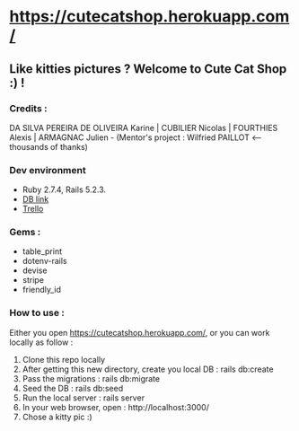 # https://cutecatshop.herokuapp.com/

## Like kitties pictures ? Welcome to Cute Cat Shop :) !

### Credits :

DA SILVA PEREIRA DE OLIVEIRA Karine | CUBILIER Nicolas | FOURTHIES Alexis | ARMAGNAC Julien - (Mentor's project : Wilfried PAILLOT <-- thousands of thanks)

### Dev environment

- Ruby 2.7.4, Rails 5.2.3.
- [DB link](https://lucid.app/lucidchart/bc6694b3-ed3f-487b-8163-a9ade1a71581/edit?page=0_0#)
- [Trello](https://trello.com/b/BrfYKr5c/projet-chat-thp)

### Gems :

- table_print
- dotenv-rails
- devise
- stripe
- friendly_id

### How to use :

Either you open https://cutecatshop.herokuapp.com/, or you can work locally as follow :

1. Clone this repo locally
2. After getting this new directory, create you local DB : rails db:create
3. Pass the migrations : rails db:migrate
4. Seed the DB : rails db:seed
5. Run the local server : rails server
6. In your web browser, open : http://localhost:3000/
7. Chose a kitty pic :)
